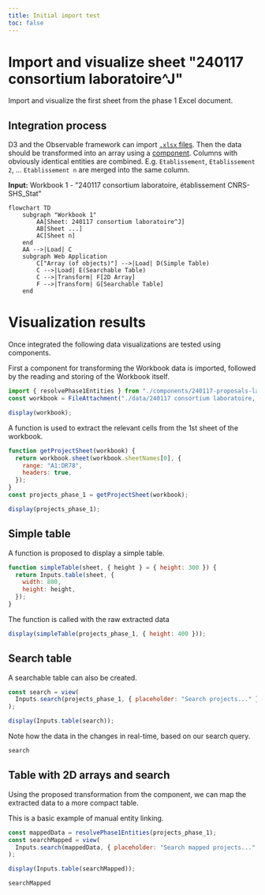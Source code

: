 ```yaml
---
title: Initial import test
toc: false
---
```


# Import and visualize sheet "240117 consortium laboratoire^J"

Import and visualize the first sheet from the phase 1 Excel document.

## Integration process

D3 and the Observable framework can import [`.xlsx` files](https://observablehq.com/framework/lib/xlsx).
Then the data should be transformed into an array using a [component](./components/240117-proposals-labs-establishments.js).
Columns with obviously identical entities are combined.
E.g. `Etablissement`, `Etablissement 2`, ... `Etablissement n` are merged into the same column.

**Input:** Workbook 1 - "240117 consortium laboratoire, établissement CNRS-SHS_Stat"

```mermaid
flowchart TD
    subgraph "Workbook 1"
        AA[Sheet: 240117 consortium laboratoire^J]
        AB[Sheet ...]
        AC[Sheet n]
    end
    AA -->|Load| C
    subgraph Web Application
        C["Array (of objects)"] -->|Load| D(Simple Table)
        C -->|Load| E(Searchable Table)
        C -->|Transform| F[2D Array]
        F -->|Transform| G[Searchable Table]
    end
```

# Visualization results

Once integrated the following data visualizations are tested using components.

First a component for transforming the Workbook data is imported, followed by the reading and storing of the Workbook itself.

```js echo
import { resolvePhase1Entities } from "./components/240117-proposals-labs-establishments.js";
const workbook = FileAttachment("./data/240117 consortium laboratoire, établissement CNRS-SHS_Stat.xlsx").xlsx();
```

```js
display(workbook);
```

A function is used to extract the relevant cells from the 1st sheet of the workbook.

```js echo
function getProjectSheet(workbook) {
  return workbook.sheet(workbook.sheetNames[0], {
    range: "A1:DR78",
    headers: true,
  });
}
const projects_phase_1 = getProjectSheet(workbook);
```

```js
display(projects_phase_1);
```

## Simple table

A function is proposed to display a simple table.
```js echo
function simpleTable(sheet, { height } = { height: 300 }) {
  return Inputs.table(sheet, {
    width: 800,
    height: height,
  });
}
```

The function is called with the raw extracted data

```js echo
display(simpleTable(projects_phase_1, { height: 400 }));
```

## Search table

A searchable table can also be created.

```js echo
const search = view(
  Inputs.search(projects_phase_1, { placeholder: "Search projects..." })
);
```

```js echo
display(Inputs.table(search));
```

Note how the data in the changes in real-time, based on our search query. 

```js
search
```

## Table with 2D arrays and search

Using the proposed transformation from the component, we can map the extracted data to a more compact table.

This is a basic example of manual entity linking.

```js echo
const mappedData = resolvePhase1Entities(projects_phase_1);
const searchMapped = view(
  Inputs.search(mappedData, { placeholder: "Search mapped projects..." })
);
```

```js echo
display(Inputs.table(searchMapped));
```

```js
searchMapped
```
